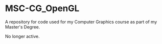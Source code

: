 # MSC-CG_OpenGL
A repository for code used for my Computer Graphics course as part of my Master's Degree.

No longer active.
